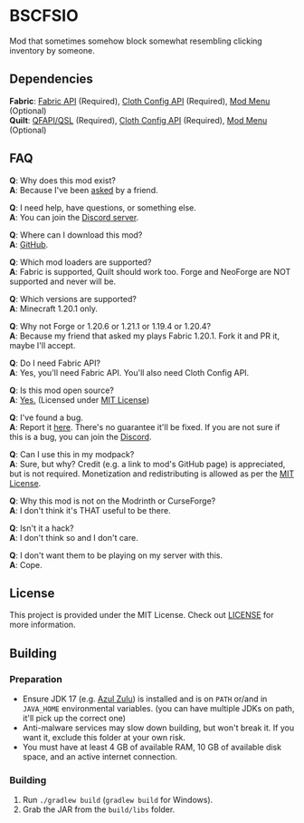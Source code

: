 # BSCFSIO

Mod that sometimes somehow block somewhat resembling clicking inventory by someone.

## Dependencies

**Fabric**: [Fabric API](https://modrinth.com/mod/fabric-api) (Required),
[Cloth Config API](https://modrinth.com/mod/cloth-config) (Required),
[Mod Menu](https://modrinth.com/mod/modmenu) (Optional)  
**Quilt**: [QFAPI/QSL](https://modrinth.com/mod/qsl) (Required),
[Cloth Config API](https://modrinth.com/mod/cloth-config) (Required),
[Mod Menu](https://modrinth.com/mod/modmenu) (Optional)

## FAQ

**Q**: Why does this mod exist?  
**A**: Because I've been [asked](https://i.imgur.com/5Nz1QRo.png) by a friend.

**Q**: I need help, have questions, or something else.  
**A**: You can join the [Discord server](https://discord.gg/Q6saSVSuYQ).

**Q**: Where can I download this mod?  
**A**: [GitHub](https://github.com/VidTu/BSCFSIO).

**Q**: Which mod loaders are supported?  
**A**: Fabric is supported, Quilt should work too. Forge and NeoForge are NOT supported and never will be.

**Q**: Which versions are supported?    
**A**: Minecraft 1.20.1 only.

**Q**: Why not Forge or 1.20.6 or 1.21.1 or 1.19.4 or 1.20.4?  
**A**: Because my friend that asked my plays Fabric 1.20.1. Fork it and PR it, maybe I'll accept.

**Q**: Do I need Fabric API?    
**A**: Yes, you'll need Fabric API. You'll also need Cloth Config API.

**Q**: Is this mod open source?    
**A**: [Yes.](https://github.com/VidTu/BSCFSIO) (Licensed
under [MIT License](https://github.com/VidTu/BSCFSIO/blob/main/LICENSE))

**Q**: I've found a bug.  
**A**: Report it [here](https://github.com/VidTu/BSCFSIO/issues). There's no guarantee it'll be fixed.
If you are not sure if this is a bug, you can join the [Discord](https://discord.gg/Q6saSVSuYQ).

**Q**: Can I use this in my modpack?  
**A**: Sure, but why? Credit (e.g. a link to mod's GitHub page) is appreciated, but is not required.
Monetization and redistributing is allowed as per the [MIT License](https://github.com/VidTu/BSCFSIO/blob/main/LICENSE).

**Q**: Why this mod is not on the Modrinth or CurseForge?  
**A**: I don't think it's THAT useful to be there.

**Q**: Isn't it a hack?  
**A**: I don't think so and I don't care.

**Q**: I don't want them to be playing on my server with this.  
**A**: Cope.

## License

This project is provided under the MIT License.
Check out [LICENSE](https://github.com/VidTu/BSCFSIO/blob/main/LICENSE) for more information.

## Building

### Preparation

- Ensure JDK 17 (e.g. [Azul Zulu](https://www.azul.com/downloads/)) is installed and is on `PATH`
  or/and in `JAVA_HOME` environmental variables. (you can have multiple JDKs on path, it'll pick up the correct one)
- Anti-malware services may slow down building, but won't break it. If you want it,
  exclude this folder at your own risk.
- You must have at least 4 GB of available RAM, 10 GB of available disk space, and an active internet connection.

### Building

1. Run `./gradlew build` (`gradlew build` for Windows).
2. Grab the JAR from the `build/libs` folder.
